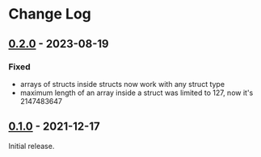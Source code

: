 # Change Log

## [0.2.0] - 2023-08-19

### Fixed

- arrays of structs inside structs now work with any struct type
- maximum length of an array inside a struct was limited to 127, now it's 2147483647

## [0.1.0] - 2021-12-17

Initial release.

[0.2.0]: https://github.com/omkamra/jnr/tree/0.2.0
[0.1.0]: https://github.com/omkamra/jnr/tree/0.1.0
